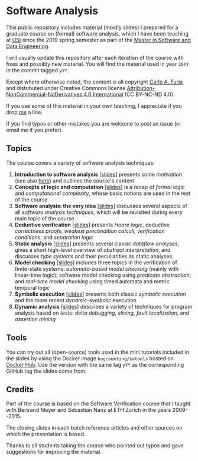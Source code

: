 # Software Analysis

This public repository includes material (mostly slides) I prepared for a graduate course on (formal) software analysis,
which I have been teaching at [USI](http://inf.usi.ch/) since the 2019 spring semester as part of the [Master in Software and Data Engineering](http://www.msde.usi.ch).

I will usually update this repository after each iteration of the course with fixes and possibly new material.
You will find the material used in year `20YY` in the commit tagged `yYY`.

Except where otherwise noted, the content is all copyright [Carlo A. Furia](http://bugcounting.net/) 
and distributed under Creative Commons license [Attribution-NonCommercial-NoDerivatives 4.0 International](https://creativecommons.org/licenses/by-nc-nd/4.0/) (CC BY-NC-ND 4.0). 

If you use some of this material in your own teaching, I appreciate if you drop [me](mailto:furiac@usi.ch) a line.

If you find typos or other mistakes you are welcome to post an issue (or email me if you prefer).


## Topics

The course covers a variety of software analysis techniques:

1. **Introduction to software analysis** [[slides]](Slides/Lecture01-introduction.pdf) 
               presents some _motivation_ (see also [here](https://bugcounting.net/blog/?p=274)) and outlines the course's content
2. **Concepts of logic and computation** [[slides]](Slides/Lecture02-logic_computation.pdf) 
               is a recap of _formal logic_ and _computational complexity_, whose basic notions are used in the rest of the course
3. **Software analysis: the very idea** [[slides]](Slides/Lecture03-idea.pdf) 
               discusses several aspects of all _software analysis techniques_, which will be revisited during every main topic of the course
4. **Deductive verification** [[slides]](Slides/Lecture04-deductive.pdf) 
               presents _Hoare logic_, deductive _correctness proofs_, _weakest precondition calculi_, _verification conditions_, and _separation logic_
5. **Static analysis** [[slides]](Slides/Lecture05-static_analysis.pdf) 
               presents several classic _dataflow analyses_, gives a short high-level overview of _abstract interpretation_, and discusses _type systems_ and their peculiarities as static analyses
6. **Model checking** [[slides]](Slides/Lecture06-model_checking.pdf) 
               includes three topics in the verification of finite-state systems:
                      _automata-based model checking_ (mainly with linear-time logic); 
                      software model checking using _predicate abstraction_; 
					  and _real-time model checking_ using timed automata and metric temporal logic
7. **Symbolic execution** [[slides]](Slides/Lecture07-symbolic_execution.pdf) 
               presents both classic _symbolic execution_ and the more recent _dynamic-symbolic_ execution
8. **Dynamic analysis** [[slides]](Slides/Lecture08-dynamic_analysis.pdf) 
               describes a variety of techniques for program analysis based on _tests_: _delta debugging_, _slicing_, _fault localization_, and _assertion mining_


## Tools

You can try out all (open-source) tools used in the mini tutorials included in the slides 
by using the Docker image `bugcounting/satools` hosted on [Docker Hub](https://hub.docker.com/r/bugcounting/satools).
Use the version with the same tag `yYY` as the corresponding GitHub tag the slides come from.


## Credits

Part of the course is based on the Software Verification course that I taught with Bertrand Meyer and Sebastian Nanz at ETH Zurich in the years 2009--2015.

The closing slides in each batch reference articles and other sources on which the presentation is based.

Thanks to all students taking the course who pointed out typos and gave suggestions for improving the material.
